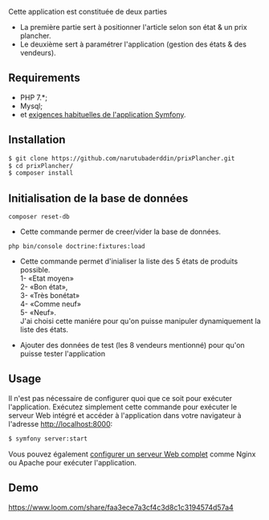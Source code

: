 Cette application est constituée  de deux parties

* La première partie sert à positionner l'article selon son état & un prix plancher. 
* Le deuxième sert à paramétrer l'application (gestion des états & des vendeurs).

Requirements
------------

  * PHP 7.*;
  * Mysql;
  * et [exigences habituelles de l'application Symfony][1].
  
Installation
------------
```bash
$ git clone https://github.com/narutubaderddin/prixPlancher.git
$ cd prixPlancher/
$ composer install
```
Initialisation de la base de données
------------
`composer reset-db`     
*  Cette commande permer de creer/vider la base de données.       

`php bin/console doctrine:fixtures:load`
* Cette commande permet d'inialiser la liste des 5 états de produits
 possible.  
1- «Etat moyen»  
2- «Bon état»,  
3- «Très bonétat»  
4- «Comme neuf»   
5- «Neuf».  
J'ai choisi cette maniére pour qu'on puisse manipuler dynamiquement la liste des états.  
        
* Ajouter des données de test (les 8 vendeurs mentionné) pour qu'on puisse tester l'application

Usage
------------
Il n'est pas nécessaire de configurer quoi que ce soit pour exécuter l'application. Exécutez simplement cette commande pour exécuter le serveur Web intégré et accéder à l'application dans votre navigateur à l'adresse <http://localhost:8000>:

```bash
$ symfony server:start
```
Vous pouvez également [configurer un serveur Web complet][2] comme Nginx ou Apache pour exécuter l'application.

Demo
------------
<https://www.loom.com/share/faa3ece7a3cf4c3d8c1c3194574d57a4>

[1]: https://symfony.com/doc/current/reference/requirements.html
[2]: https://symfony.com/doc/current/cookbook/configuration/web_server_configuration.html